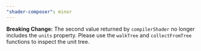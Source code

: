 ```yaml
---
"shader-composer": minor
---
```


**Breaking Change:** The second value returned by `compilerShader` no longer includes the `units` property. Please use the `walkTree` and `collectFromTree` functions to inspect the unit tree.
